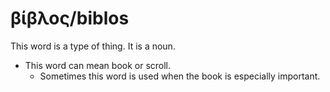 # βίβλος/biblos
This word is a type of thing. It is a noun.

* This word can mean book or scroll.
    * Sometimes this word is used when the book is especially important.
